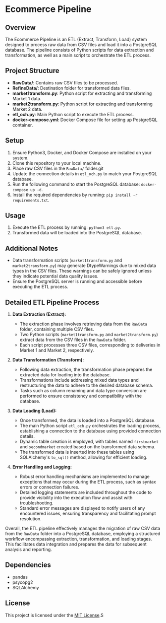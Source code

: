 # Ecommerce Pipeline

## Overview
The Ecommerce Pipeline is an ETL (Extract, Transform, Load) system designed to process raw data from CSV files and load it into a PostgreSQL database. The pipeline consists of Python scripts for data extraction and transformation, as well as a main script to orchestrate the ETL process.

## Project Structure
- **RawData/**: Contains raw CSV files to be processed.
- **RefineData/**: Destination folder for transformed data files.
- **market1transform.py**: Python script for extracting and transforming Market 1 data.
- **market2transform.py**: Python script for extracting and transforming Market 2 data.
- **etl_och.py**: Main Python script to execute the ETL process.
- **docker-compose.yml**: Docker Compose file for setting up PostgreSQL container.

## Setup
1. Ensure Python3, Docker, and Docker Compose are installed on your system.
2. Clone this repository to your local machine.
3. Place raw CSV files in the `RawData/` folder.git
4. Update the connection details in `etl_och.py` to match your PostgreSQL database.
5. Run the following command to start the PostgreSQL database: `docker-compose up -d`.
6. Install the required dependencies by running: `pip install -r requirements.txt`.

## Usage
1. Execute the ETL process by running: `python3 etl.py`.
2. Transformed data will be loaded into the PostgreSQL database.

## Additional Notes
- Data transformation scripts (`market1transform.py` and `market2transform.py`) may generate DtypeWarnings due to mixed data types in the CSV files. These warnings can be safely ignored unless they indicate potential data quality issues.
- Ensure the PostgreSQL server is running and accessible before executing the ETL process.

## Detailed ETL Pipeline Process
1. **Data Extraction (Extract):**
   - The extraction phase involves retrieving data from the `RawData` folder, containing multiple CSV files.
   - Two Python scripts (`market1transform.py` and `market2transform.py`) extract data from the CSV files in the `RawData` folder.
   - Each script processes three CSV files, corresponding to deliveries in Market 1 and Market 2, respectively.

2. **Data Transformation (Transform):**
   - Following data extraction, the transformation phase prepares the extracted data for loading into the database.
   - Transformations include addressing mixed data types and restructuring the data to adhere to the desired database schema.
   - Tasks such as column renaming and data type conversion are performed to ensure consistency and compatibility with the database.

3. **Data Loading (Load):**
   - Once transformed, the data is loaded into a PostgreSQL database.
   - The main Python script `etl_och.py` orchestrates the loading process, establishing a connection to the database using provided connection details.
   - Dynamic table creation is employed, with tables named `firstmarket` and `secondmarket` created based on the transformed data schema.
   - The transformed data is inserted into these tables using SQLAlchemy's `to_sql()` method, allowing for efficient loading.

4. **Error Handling and Logging:**
   - Robust error handling mechanisms are implemented to manage exceptions that may occur during the ETL process, such as syntax errors or connection failures.
   - Detailed logging statements are included throughout the code to provide visibility into the execution flow and assist with troubleshooting.
   - Standard error messages are displayed to notify users of any encountered issues, ensuring transparency and facilitating prompt resolution.

Overall, the ETL pipeline effectively manages the migration of raw CSV data from the `RawData` folder into a PostgreSQL database, employing a structured workflow encompassing extraction, transformation, and loading stages. This facilitates data integration and prepares the data for subsequent analysis and reporting.

## Dependencies
- pandas
- psycopg2
- SQLAlchemy

## License
This project is licensed under the [MIT License](LICENSE).S